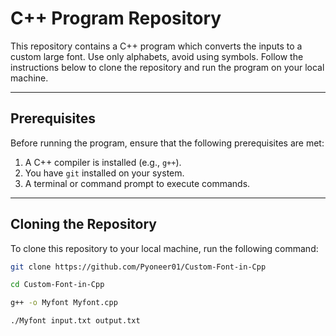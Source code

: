 # C++ Program Repository

This repository contains a C++ program which converts the inputs to a custom large font. Use only alphabets, avoid using symbols. Follow the instructions below to clone the repository and run the program on your local machine.

---

## Prerequisites

Before running the program, ensure that the following prerequisites are met:

1. A C++ compiler is installed (e.g., `g++`).
2. You have `git` installed on your system.
3. A terminal or command prompt to execute commands.

---

## Cloning the Repository

To clone this repository to your local machine, run the following command:

```bash
git clone https://github.com/Pyoneer01/Custom-Font-in-Cpp
```

```bash
cd Custom-Font-in-Cpp
```

```bash
g++ -o Myfont Myfont.cpp

```

```bash
./Myfont input.txt output.txt

```




